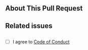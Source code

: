 ## About This Pull Request
<!--
Please post your changes here
-->
## Related issues
<!--
If you have any related issues please post them here.
-->
## 
- [ ] I agree to [Code of Conduct](/CODE_OF_CONDUCT.md)
